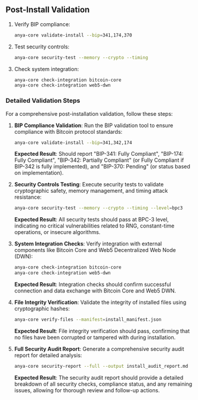 ## Post-Install Validation

1. Verify BIP compliance:

   ```bash
   anya-core validate-install --bip=341,174,370
   ```

2. Test security controls:

   ```bash
   anya-core security-test --memory --crypto --timing
   ```

3. Check system integration:

   ```bash
   anya-core check-integration bitcoin-core
   anya-core check-integration web5-dwn
   ```

### Detailed Validation Steps

For a comprehensive post-installation validation, follow these steps:

1. **BIP Compliance Validation**:
   Run the BIP validation tool to ensure compliance with Bitcoin protocol standards:

   ```bash
   anya-core validate-install --bip=341,342,174
   ```

   **Expected Result**: Should report "BIP-341: Fully Compliant", "BIP-174: Fully Compliant", "BIP-342: Partially Compliant" (or Fully Compliant if BIP-342 is fully implemented), and "BIP-370: Pending" (or status based on implementation).

2. **Security Controls Testing**:
   Execute security tests to validate cryptographic safety, memory management, and timing attack resistance:

   ```bash
   anya-core security-test --memory --crypto --timing --level=bpc3
   ```

   **Expected Result**: All security tests should pass at BPC-3 level, indicating no critical vulnerabilities related to RNG, constant-time operations, or insecure algorithms.

3. **System Integration Checks**:
   Verify integration with external components like Bitcoin Core and Web5 Decentralized Web Node (DWN):

   ```bash
   anya-core check-integration bitcoin-core
   anya-core check-integration web5-dwn
   ```

   **Expected Result**: Integration checks should confirm successful connection and data exchange with Bitcoin Core and Web5 DWN.

4. **File Integrity Verification**:
   Validate the integrity of installed files using cryptographic hashes:

   ```bash
   anya-core verify-files --manifest=install_manifest.json
   ```

   **Expected Result**: File integrity verification should pass, confirming that no files have been corrupted or tampered with during installation.

5. **Full Security Audit Report**:
   Generate a comprehensive security audit report for detailed analysis:

   ```bash
   anya-core security-report --full --output install_audit_report.md
   ```

   **Expected Result**: The security audit report should provide a detailed breakdown of all security checks, compliance status, and any remaining issues, allowing for thorough review and follow-up actions. 